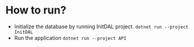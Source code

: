 # How to run?
- Initialize the database by running InitDAL project. ```dotnet run --project InitDAL```
- Run the application  ```dotnet run --project API```
